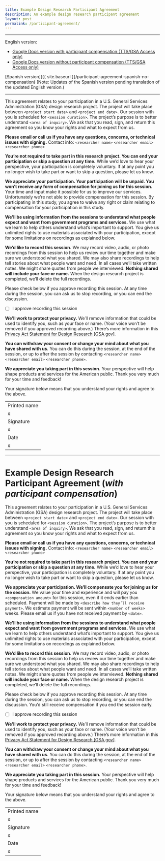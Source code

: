 ```yaml
---
title: Example Design Research Participant Agreement
description: An example design research participant agreement
layout: post
permalink: /participant-agreement/
---
```


---
English version:
- [Google Docs version with participant compensation (TTS/GSA Access only)](https://docs.google.com/document/d/18GLTggHUDI5MVrmL5Lbot58EB6c6tAkMbg54GqFaETc/edit)
- [Google Docs version without participant compensation (TTS/GSA Access only)](https://docs.google.com/document/d/1EPElAVthOF2ojcoamRitDHSYK4lT9c5yFY8IBwbJNqE/edit)

[Spanish version]({{ site.baseurl }}/participant-agreement-spanish-no-compensation) (Note: Updates of the Spanish version pending translation of the updated English version.)

---

This agreement relates to your participation in a U.S. General Services Administration (GSA) design research project. The project will take place between `<project start date>` and `<project end date>`. Our session with you is scheduled for `<session duration>`. The project’s purpose is to better understand `<area of inquiry>`. We ask that you read, sign, and return this agreement so you know your rights and what to expect from us. 

**Please email or call us if you have any questions, concerns, or technical issues with signing.**
Contact info: `<researcher name>` `<researcher email>` `<researcher phone>`

**You’re not required to take part in this research project. You can end your participation or skip a question at any time.** While we’d love to hear your perspective, your participation is completely voluntary. If at any point you no longer wish to take part or want to skip a question, please let us know. 

**We appreciate your participation. Your participation will be unpaid. You won’t receive any form of compensation for joining us for this session.** Your time and input make it possible for us to improve our services. Unfortunately we’re not able to provide compensation for this session. By participating in this study, you agree to waive any right or claim relating to compensation for your participation in this study. 

**We’ll be using information from the sessions to understand what people expect and want from government programs and services.** We use what we learn to help others understand what’s important to support. You give us unlimited rights to use materials associated with your participation, except for some limitations on recordings as explained below.

**We’d like to record this session.** We may record video, audio, or photo recordings from this session to help us review our time together and make sure we understood what you shared. We may also share recordings to help tell stories about what people want and need. In all cases we’ll take written notes. We might share quotes from people we interviewed. **Nothing shared will include your face or name.** When the design research project is completed, we’ll delete the full recordings. 

Please check below if you approve recording this session. At any time during the session, you can ask us to stop recording, or you can end the discussion.
- [ ] I approve recording this session

**We’ll work to protect your privacy.** We’ll remove information that could be used to identify you, such as your face or name. (Your voice won’t be removed if you approved recording above.) There’s more information in this [Privacy Act Statement for Design Research [GSA.gov]](https://www.gsa.gov/reference/gsa-privacy-program/privacy-act-statement-for-design-research).

**You can withdraw your consent or change your mind about what you have shared with us.** You can do this during the session, at the end of the session, or up to <number days> after the session by contacting `<researcher name>` `<researcher email>` `<researcher phone>`.

**We appreciate you taking part in this session.** Your perspective will help shape products and services for the American public. Thank you very much for your time and feedback!

Your signature below means that you understand your rights and agree to the above.

|                 |
|-----------------|
| Printed name    |
| x               |
| Signature       |
| x               |
| Date            |
| x               |

---

# Example Design Research Participant Agreement (_with participant compensation_)

This agreement relates to your participation in a U.S. General Services Administration (GSA) design research project. The project will take place between `<project start date>` and `<project end date>`. Our session with you is scheduled for `<session duration>`. The project’s purpose is to better understand `<area of inquiry>`. We ask that you read, sign, and return this agreement so you know your rights and what to expect from us. 

**Please email or call us if you have any questions, concerns, or technical issues with signing.**
Contact info: `<researcher name>` `<researcher email>` `<researcher phone>`

**You’re not required to take part in this research project. You can end your participation or skip a question at any time.** While we’d love to hear your perspective, your participation is completely voluntary. If at any point you no longer wish to take part or want to skip a question, please let us know. 

**We appreciate your participation. We’ll compensate you for joining us for the session.** We value your time and experience and will pay you `<compensation amount>` for this session, even if it ends earlier than scheduled. Payment will be made by `<describe how they’ll receive payment>`. We estimate payment will be sent within `<number of weeks>` weeks. Please email us if you have not received payment by `<date>`.

**We’ll be using information from the sessions to understand what people expect and want from government programs and services.** We use what we learn to help others understand what’s important to support. You give us unlimited rights to use materials associated with your participation, except for some limitations on recordings as explained below.

**We’d like to record this session.** We may record video, audio, or photo recordings from this session to help us review our time together and make sure we understood what you shared. We may also share recordings to help tell stories about what people want and need. In all cases we’ll take written notes. We might share quotes from people we interviewed. **Nothing shared will include your face or name.** When the design research project is completed, we’ll delete the full recordings. 

Please check below if you approve recording this session. At any time during the session, you can ask us to stop recording, or you can end the discussion. You’d still receive compensation if you end the session early. 
- [ ] I approve recording this session

**We’ll work to protect your privacy.** We’ll remove information that could be used to identify you, such as your face or name. (Your voice won’t be removed if you approved recording above.) There’s more information in this [Privacy Act Statement for Design Research [GSA.gov]](https://www.gsa.gov/reference/gsa-privacy-program/privacy-act-statement-for-design-research).

**You can withdraw your consent or change your mind about what you have shared with us.** You can do this during the session, at the end of the session, or up to <number days> after the session by contacting `<researcher name>` `<researcher email>` `<researcher phone>`.

**We appreciate you taking part in this session.** Your perspective will help shape products and services for the American public. Thank you very much for your time and feedback!

Your signature below means that you understand your rights and agree to the above.

|                 |
|-----------------|
| Printed name    |
| x               |
| Signature       |
| x               |
| Date            |
| x               |

  

